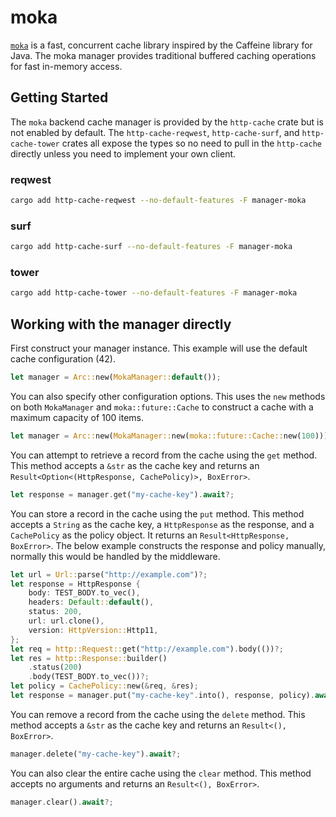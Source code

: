 # moka

[`moka`](https://github.com/moka-rs/moka) is a fast, concurrent cache library inspired by the Caffeine library for Java. The moka manager provides traditional buffered caching operations for fast in-memory access.

## Getting Started

The `moka` backend cache manager is provided by the `http-cache` crate but is not enabled by default. The `http-cache-reqwest`, `http-cache-surf`, and `http-cache-tower` crates all expose the types so no need to pull in the `http-cache` directly unless you need to implement your own client.

### reqwest

```sh
cargo add http-cache-reqwest --no-default-features -F manager-moka
```

### surf

```sh
cargo add http-cache-surf --no-default-features -F manager-moka
```

### tower

```sh
cargo add http-cache-tower --no-default-features -F manager-moka
```

## Working with the manager directly

First construct your manager instance. This example will use the default cache configuration (42).

```rust
let manager = Arc::new(MokaManager::default());
```

You can also specify other configuration options. This uses the `new` methods on both `MokaManager` and `moka::future::Cache` to construct a cache with a maximum capacity of 100 items.

```rust
let manager = Arc::new(MokaManager::new(moka::future::Cache::new(100)));
```

You can attempt to retrieve a record from the cache using the `get` method. This method accepts a `&str` as the cache key and returns an `Result<Option<(HttpResponse, CachePolicy)>, BoxError>`.

```rust
let response = manager.get("my-cache-key").await?;
```

You can store a record in the cache using the `put` method. This method accepts a `String` as the cache key, a `HttpResponse` as the response, and a `CachePolicy` as the policy object. It returns an `Result<HttpResponse, BoxError>`. The below example constructs the response and policy manually, normally this would be handled by the middleware.

```rust
let url = Url::parse("http://example.com")?;
let response = HttpResponse {
    body: TEST_BODY.to_vec(),
    headers: Default::default(),
    status: 200,
    url: url.clone(),
    version: HttpVersion::Http11,
};
let req = http::Request::get("http://example.com").body(())?;
let res = http::Response::builder()
    .status(200)
    .body(TEST_BODY.to_vec())?;
let policy = CachePolicy::new(&req, &res);
let response = manager.put("my-cache-key".into(), response, policy).await?;
```

You can remove a record from the cache using the `delete` method. This method accepts a `&str` as the cache key and returns an `Result<(), BoxError>`.

```rust
manager.delete("my-cache-key").await?;
```

You can also clear the entire cache using the `clear` method. This method accepts no arguments and returns an `Result<(), BoxError>`.

```rust
manager.clear().await?;
```
